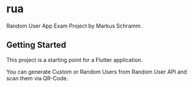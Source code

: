 # rua

Random User App Exam Project by Markus Schramm.

## Getting Started

This project is a starting point for a Flutter application.

You can generate Custom or Random Users from Random User API and scan them via QR-Code.
